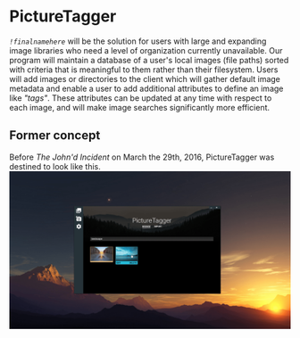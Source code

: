 # PictureTagger

*`!finalnamehere`* will be the solution for users with large and expanding image libraries who need a level of organization currently unavailable. Our program will maintain a database of a user's local images (file paths) sorted with criteria that is meaningful to them rather than their filesystem. 
Users will add images or directories to the client which will gather default image metadata and enable a user to add additional attributes to define an image like *"tags"*. These attributes can be updated at any time with respect to each image, and will make image searches significantly more efficient.

## Former concept

Before *The John'd Incident* on March the 29th, 2016, PictureTagger was destined to look like this.
![concept](Concept.png)
